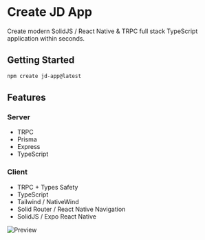 # Create JD App

Create modern SolidJS / React Native & TRPC full stack TypeScript application within seconds.

## Getting Started

```bash
npm create jd-app@latest
```

## Features

### Server

- TRPC
- Prisma
- Express
- TypeScript

### Client

- TRPC + Types Safety
- TypeScript
- Tailwind / NativeWind
- Solid Router / React Native Navigation
- SolidJS / Expo React Native

![Preview](https://i.ibb.co/Sr4ctx2/Screenshot-1.png)

